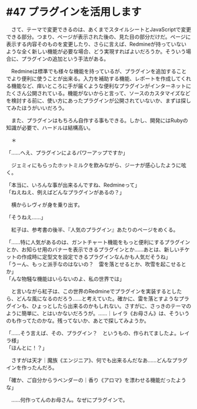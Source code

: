# #47 プラグインを活用します
　さて、テーマで変更できるのは、あくまでスタイルシートとJavaScriptで変更できる部分。つまり、ページが表示された後の、見た目の部分だけだ。ページに表示する内容そのものを変更したり、さらに言えば、Redmineが持っていないような全く新しい機能が必要な場合、どう実現すればよいだろうか。そういう場合に、プラグインの追加という手法がある。

　Redmineは標準でも様々な機能を持っているが、プラグインを追加することでより便利に使うことが出来る。入力を補助する機能、レポートを作成してくれる機能など、痒いところに手が届くような便利なプラグインがインターネットにたくさん公開されている。機能がないからと言って、ソースのカスタマイズなどを検討する前に、使い方にあったプラグインが公開されていないか、まずは探してみたほうがいいだろう。

　また、プラグインはもちろん自作する事もできる。しかし、開発にはRubyの知識が必要で、ハードルは結構高い。

　＊

「……へえ、プラグインによるパワーアップですか」

　ジェミィにもらったホットミルクを飲みながら、ジーナが感心したように呟く。

「本当に、いろんな事が出来るんですね、Redmineって」  
「ねえねえ、例えばどんなプラグインがあるの？」

　横からレヴィが身を乗り出す。

「そうねえ……」

　紅子は、参考書の後半、『人気のプラグイン』あたりのページをめくる。

「……特に人気があるのは、ガントチャート機能をもっと便利にするプラグインとか、お知らせ用のバナーを表示できるプラグインとか……あとは、新しいチケットの作成時に定型文を設定できるプラグインなんかも人気だそうね」  
「うーん、もっと派手なのはないの？　雷を落とせるとか、吹雪を起こせるとか」    
「んな物騒な機能はいらないのよ、私の世界では」

　と言いながら紅子は、この世界のRedmineでプラグインを実装するとしたら、どんな風になるのだろう……と考えていた。確かに、雷を落とすようなプラグインも、ひょっとしたら出来るのかもしれない。さすがに、さっきのテーマのように簡単に、とはいかないだろうが。……｜レイラ《お母さん》は、そういうのも作ってたのかな。残ってないか、あとで探してみようか。

「……そう言えば、その、プラグイン？　というもの、作られてましたよ。レイラ様」  
「ほんとに！？」

　さすがは天才｜魔族《エンジニア》、何でも出来るんだなあ……どんなプラグインを作ったんだろ。

「確か、ご自分からラベンダーの｜香り《アロマ》を漂わせる機能だったような」

　……何作ってんのお母さん。なぜにプラグインで。
